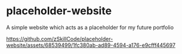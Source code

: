 # placeholder-website
A simple website which acts as a placeholder for my future portfolio


https://github.com/zSkillCode/placeholder-website/assets/68539499/1fc380ab-ad89-4594-a176-e9cfff445697

